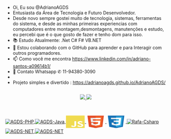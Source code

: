 - Oi, Eu sou @AdrianoAGDS
- Entusiasta da Área de Tecnologia e Futuro Desenvolvedor.
- Desde novo sempre gostei muito de tecnologia, sistemas, ferramentas do sistema, e desde as minhas primeiras experiencias com computadores entre montagem,desmontagens, manutenções e estudo, eu percebi que é o que gosto de fazer e tenho dom para isso.
- :books: Estudo Atualmente: .Net C# F# VB.NET
- 💞️ Estou colaborando com o GitHub para aprender e para Interagir  com  outros programadores.
- 📫 Como você me encontra https://www.linkedin.com/in/adriano-santos-a09614b1/
- :iphone: Contato Whatsapp ✆ 11-94380-3090
-  
-  Projeto simples e divertido :  https://adrianoagds.github.io/AdrianoAGDS/
<!---
AdrianoAGDS/AdrianoAGDS is a ✨ special ✨ repository because its `README.md` (this file) appears on your GitHub profile.
You can click the Preview link to take a look at your changes.
!-->

##

<div align="center">
  <a href="https://github.com/AdrianoAGDS">
  <img height="180em" src="https://github-readme-stats.vercel.app/api?username=AdrianoAGDS&show_icons=true&theme=merko&include_all_commits=true&count_private=true"/>
  <img height="180em" src="https://github-readme-stats.vercel.app/api/top-langs/?username=AdrianoAGDS&layout=compact&langs_count=7&theme=merko"/>
</div>

## 

<div style="display: inline_block"><br>
  <img align="center" alt="AGDS-PHP" height="40" width="60" src="https://img.shields.io/badge/PHP-777BB4?style=for-the-badge&logo=php&logoColor=white">
  <img align="center" alt="AGDS-Java" height="40" width="60" src="https://img.shields.io/badge/Java-ED8B00?style=for-the-badge&logo=java&logoColor=white">
  <img align="center" alt="AGDS-JS" height="40" width="60" src="https://raw.githubusercontent.com/devicons/devicon/master/icons/javascript/javascript-plain.svg">
  <img align="center" alt="AGDS-HTML" height="40" width="60" src="https://raw.githubusercontent.com/devicons/devicon/master/icons/html5/html5-original.svg">
  <img align="center" alt="AGDS-CSS" height="40" width="60" src="https://raw.githubusercontent.com/devicons/devicon/master/icons/css3/css3-original.svg"> 
  <img align="center" alt="Rafa-Csharp" height="40" width="60" src="https://img.shields.io/badge/C%23-239120?style=for-the-badge&logo=c-sharp&logoColor=white">
  <img align="center" alt="AGDS-NET" height="40" width="60" src="https://img.shields.io/badge/.NET-5C2D91?style=for-the-badge&logo=.net&logoColor=white">
  <img align="center" alt="AGDS-NET" height="40" width="60" src="https://img.shields.io/badge/Bootstrap-563D7C?style=for-the-badge&logo=bootstrap&logoColor=white">  
</div>


